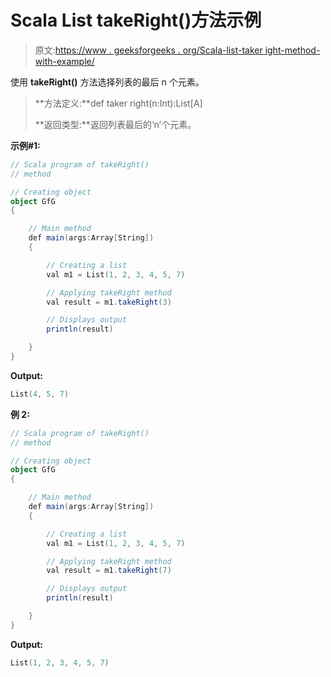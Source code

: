 # Scala List takeRight()方法示例

> 原文:[https://www . geeksforgeeks . org/Scala-list-taker ight-method-with-example/](https://www.geeksforgeeks.org/scala-list-takeright-method-with-example/)

使用 **takeRight()** 方法选择列表的最后 n 个元素。

> **方法定义:**def taker right(n:Int):List[A]
> 
> **返回类型:**返回列表最后的‘n’个元素。

**示例#1:**

```scala
// Scala program of takeRight()
// method

// Creating object
object GfG
{ 

    // Main method
    def main(args:Array[String])
    {

        // Creating a list
        val m1 = List(1, 2, 3, 4, 5, 7)

        // Applying takeRight method
        val result = m1.takeRight(3)

        // Displays output
        println(result)

    }
}
```

**Output:**

```scala
List(4, 5, 7)

```

**例 2:**

```scala
// Scala program of takeRight()
// method

// Creating object
object GfG
{ 

    // Main method
    def main(args:Array[String])
    {

        // Creating a list
        val m1 = List(1, 2, 3, 4, 5, 7)

        // Applying takeRight method
        val result = m1.takeRight(7)

        // Displays output
        println(result)

    }
}
```

**Output:**

```scala
List(1, 2, 3, 4, 5, 7)

```
